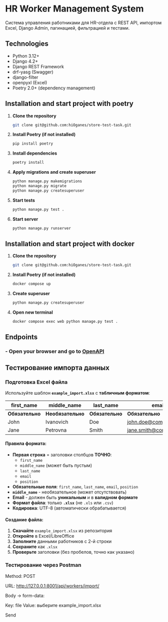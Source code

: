 # HR Worker Management System

Система управления работниками для HR-отдела с REST API, импортом Excel, Django Admin, пагинацией, фильтрацией и тестами.

## Technologies

- Python 3.12+
- Django 4.2+
- Django REST Framework
- drf-yasg (Swagger)
- django-filter
- openpyxl (Excel)
- Poetry 2.0+ (dependency management)

## Installation and start project with poetry

1. **Clone the repository**
    ```bash
    git clone git@github.com:hiOganes/store-test-task.git

2. **Install Poetry (if not installed)**
    ```bash
    pip install poetry

3. **Install dependencies**
    ```bash
    poetry install

4. **Apply migrations and create superuser**
    ```bash
    python manage.py makemigrations
    python manage.py migrate
    python manage.py createsuperuser

5. **Start tests**
    ```bash
    python manage.py test .

6. **Start server**
    ```bash
    python manage.py runserver


## Installation and start project with docker

1. **Clone the repository**
    ```bash
    git clone git@github.com:hiOganes/store-test-task.git

2. **Install Poetry (if not installed)**
    ```bash
    docker compose up

3. **Create superuser**
    ```bash
    python manage.py createsuperuser

4. **Open new terminal**
    ```bash
    docker compose exec web python manage.py test .


## Endpoints

### - Open your browser and go to [OpenAPI](http://127.0.0.1:8001//swagger/)


## Тестирование импорта данных

### Подготовка Excel файла

Используйте шаблон **`example_import.xlsx`** с **табличным форматом**:

| first_name | middle_name | last_name | email | position |
|------------|-------------|-----------|-------|----------|
| **Обязательно** | **Необязательно** | **Обязательно** | **Обязательно** | **Обязательно** |
| John | Ivanovich | Doe | john.doe@company.com | Developer |
| Jane | Petrovna | Smith | jane.smith@company.com | Manager |

#### Правила формата:
- **Первая строка** = заголовки столбцов **ТОЧНО**:
  - `first_name`
  - `middle_name` (может быть пустым)
  - `last_name`
  - `email`
  - `position`
- **Обязательные поля**: `first_name`, `last_name`, `email`, `position`
- **`middle_name`** - необязательное (может отсутствовать)
- **Email** - должен быть **уникальным** и в **валидном формате**
- **Формат файла**: только **`.xlsx`** (не `.xls` или `.csv`)
- **Кодировка**: UTF-8 (автоматически обрабатывается)

#### Создание файла:
1. **Скачайте** `example_import.xlsx` из репозитория
2. **Откройте** в Excel/LibreOffice
3. **Заполните** данными работников с 2-й строки
4. **Сохраните** как `.xlsx`
5. **Проверьте** заголовки (без пробелов, точно как указано)


### Тестирование через Postman

Method: POST

URL: http://127.0.0.1:8001/api/workers/import/

Body → form-data:

Key: file
Value: выберите example_import.xlsx

Send